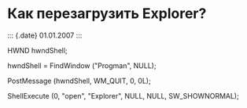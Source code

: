 Как перезагрузить Explorer?
===========================

::: {.date}
01.01.2007
:::

HWND hwndShell;

hwndShell = FindWindow (\"Progman\", NULL);

PostMessage (hwndShell, WM\_QUIT, 0, 0L);

ShellExecute (0, \"open\", \"Explorer\", NULL, NULL, SW\_SHOWNORMAL);

